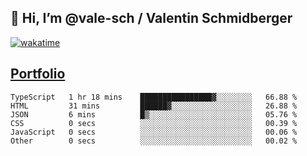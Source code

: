 ## 👋 Hi, I’m @vale-sch / Valentin Schmidberger
[![wakatime](https://wakatime.com/badge/user/7560c813-56c2-4ce8-b378-268c8ee84276.svg)](https://wakatime.com/@7560c813-56c2-4ce8-b378-268c8ee84276)
##  [Portfolio](https://vale-sch.github.io/ValentinSchmidberger/ "Portfolio")
<!--START_SECTION:waka-->

```text
TypeScript   1 hr 18 mins    ████████████████▓░░░░░░░░   66.88 %
HTML         31 mins         ██████▓░░░░░░░░░░░░░░░░░░   26.88 %
JSON         6 mins          █▒░░░░░░░░░░░░░░░░░░░░░░░   05.76 %
CSS          0 secs          ░░░░░░░░░░░░░░░░░░░░░░░░░   00.39 %
JavaScript   0 secs          ░░░░░░░░░░░░░░░░░░░░░░░░░   00.06 %
Other        0 secs          ░░░░░░░░░░░░░░░░░░░░░░░░░   00.02 %
```

<!--END_SECTION:waka-->
